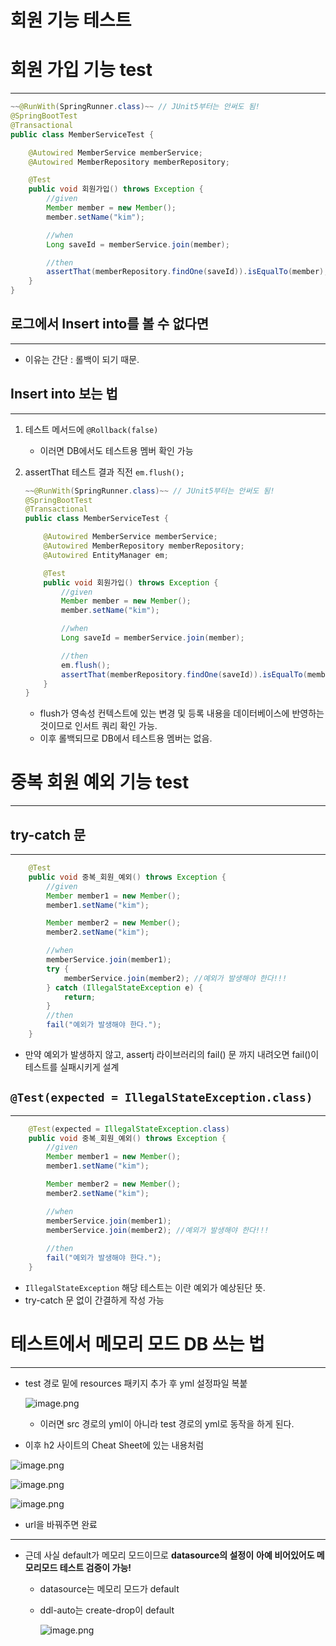 # 회원 기능 테스트

# 회원 가입 기능 test

---

```java
~~@RunWith(SpringRunner.class)~~ // JUnit5부터는 안써도 됨!
@SpringBootTest
@Transactional
public class MemberServiceTest {

    @Autowired MemberService memberService;
    @Autowired MemberRepository memberRepository;

    @Test
    public void 회원가입() throws Exception {
        //given
        Member member = new Member();
        member.setName("kim");

        //when
        Long saveId = memberService.join(member);

        //then
        assertThat(memberRepository.findOne(saveId)).isEqualTo(member);
    }
}
```

## 로그에서 Insert into를 볼 수 없다면

---

- 이유는 간단 : 롤백이 되기 때문.

## Insert into 보는 법

---

1. 테스트 메서드에 `@Rollback(false)`
    - 이러면 DB에서도 테스트용 멤버 확인 가능
2. assertThat 테스트 결과 직전 `em.flush();`
    
    ```java
    ~~@RunWith(SpringRunner.class)~~ // JUnit5부터는 안써도 됨!
    @SpringBootTest
    @Transactional
    public class MemberServiceTest {
    
        @Autowired MemberService memberService;
        @Autowired MemberRepository memberRepository;
        @Autowired EntityManager em;
    
        @Test
        public void 회원가입() throws Exception {
            //given
            Member member = new Member();
            member.setName("kim");
    
            //when
            Long saveId = memberService.join(member);
    
            //then
            em.flush();
            assertThat(memberRepository.findOne(saveId)).isEqualTo(member);
        }
    }
    ```
    
    - flush가 영속성 컨텍스트에 있는 변경 및 등록 내용을 데이터베이스에 반영하는 것이므로 인서트 쿼리 확인 가능.
    - 이후 롤백되므로 DB에서 테스트용 멤버는 없음.

# 중복 회원 예외 기능 test

---

## try-catch 문

---

```java
    @Test
    public void 중복_회원_예외() throws Exception {
        //given
        Member member1 = new Member();
        member1.setName("kim");

        Member member2 = new Member();
        member2.setName("kim");

        //when
        memberService.join(member1);
        try {
            memberService.join(member2); //예외가 발생해야 한다!!!
        } catch (IllegalStateException e) {
            return;
        }
        //then
        fail("예외가 발생해야 한다.");
    }
```

- 만약 예외가 발생하지 않고, assertj 라이브러리의 fail() 문 까지 내려오면 fail()이 테스트를 실패시키게 설계

## `@Test(expected = IllegalStateException.class)`

---

```java
    @Test(expected = IllegalStateException.class)
    public void 중복_회원_예외() throws Exception {
        //given
        Member member1 = new Member();
        member1.setName("kim");

        Member member2 = new Member();
        member2.setName("kim");

        //when
        memberService.join(member1);
        memberService.join(member2); //예외가 발생해야 한다!!!
        
        //then
        fail("예외가 발생해야 한다.");
    }
```

- `IllegalStateException` 해당 테스트는 이란 예외가 예상된단 뜻.
- try-catch 문 없이 간결하게 작성 가능

# 테스트에서 메모리 모드 DB 쓰는 법

---

- test 경로 밑에 resources 패키지 추가 후 yml 설정파일 복붙
    
    ![image.png](%E1%84%92%E1%85%AC%E1%84%8B%E1%85%AF%E1%86%AB%20%E1%84%80%E1%85%B5%E1%84%82%E1%85%B3%E1%86%BC%20%E1%84%90%E1%85%A6%E1%84%89%E1%85%B3%E1%84%90%E1%85%B3%2013fd916bc5a8805a9974e15fc3034f28/image.png)
    
    - 이러면 src 경로의 yml이 아니라 test 경로의 yml로 동작을 하게 된다.
- 이후 h2 사이트의 Cheat Sheet에 있는 내용처럼

![image.png](%E1%84%92%E1%85%AC%E1%84%8B%E1%85%AF%E1%86%AB%20%E1%84%80%E1%85%B5%E1%84%82%E1%85%B3%E1%86%BC%20%E1%84%90%E1%85%A6%E1%84%89%E1%85%B3%E1%84%90%E1%85%B3%2013fd916bc5a8805a9974e15fc3034f28/image%201.png)

![image.png](%E1%84%92%E1%85%AC%E1%84%8B%E1%85%AF%E1%86%AB%20%E1%84%80%E1%85%B5%E1%84%82%E1%85%B3%E1%86%BC%20%E1%84%90%E1%85%A6%E1%84%89%E1%85%B3%E1%84%90%E1%85%B3%2013fd916bc5a8805a9974e15fc3034f28/image%202.png)

![image.png](%E1%84%92%E1%85%AC%E1%84%8B%E1%85%AF%E1%86%AB%20%E1%84%80%E1%85%B5%E1%84%82%E1%85%B3%E1%86%BC%20%E1%84%90%E1%85%A6%E1%84%89%E1%85%B3%E1%84%90%E1%85%B3%2013fd916bc5a8805a9974e15fc3034f28/image%203.png)

- url을 바꿔주면 완료

---

- 근데 사실 default가 메모리 모드이므로 **datasource의 설정이** **아예 비어있어도 메모리모드 테스트 검증이 가능!**
    - datasource는 메모리 모드가 default
    - ddl-auto는 create-drop이 default
        
        ![image.png](%E1%84%92%E1%85%AC%E1%84%8B%E1%85%AF%E1%86%AB%20%E1%84%80%E1%85%B5%E1%84%82%E1%85%B3%E1%86%BC%20%E1%84%90%E1%85%A6%E1%84%89%E1%85%B3%E1%84%90%E1%85%B3%2013fd916bc5a8805a9974e15fc3034f28/image%204.png)